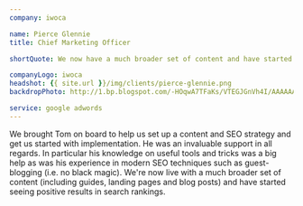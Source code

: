 ```yaml
---
company: iwoca

name: Pierce Glennie
title: Chief Marketing Officer

shortQuote: We now have a much broader set of content and have started seeing positive results in search rankings.

companyLogo: iwoca
headshot: {{ site.url }}/img/clients/pierce-glennie.png
backdropPhoto: http://1.bp.blogspot.com/-HOqwA7TFaKs/VTEGJGnVh4I/AAAAAAAAAFA/wmevGwLImVU/s1600/iwoca%2Bpic.jpg

service: google adwords
---
```

We brought Tom on board to help us set up a content and SEO strategy and get us started with implementation. He was an invaluable support in all regards. In particular his knowledge on useful tools and tricks was a big help as was his experience in modern SEO techniques such as guest-blogging (i.e. no black magic). We're now live with a much broader set of content (including guides, landing pages and blog posts) and have started seeing positive results in search rankings.